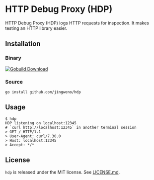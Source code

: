 HTTP Debug Proxy (HDP)
======================

HTTP Debug Proxy (HDP) logs HTTP requests for inspection.
It makes testing an HTTP library easier.

Installation
------------

### Binary

[![Gobuild Download](http://gobuild.io/badge/github.com/jingweno/hdp/download.png)](http://gobuild.io/github.com/jingweno/hdp)

### Source

```
go install github.com/jingweno/hdp
```

Usage
-----

```
$ hdp
HDP listening on localhost:12345
# `curl http://localhost:12345` in another terminal session
> GET / HTTP/1.1
> User-Agent: curl/7.30.0
> Host: localhost:12345
> Accept: */*
```

License
-------

`hdp` is released under the MIT license. See [LICENSE.md](https://github.com/jingweno/hdp/blob/master/LICENSE.md).
